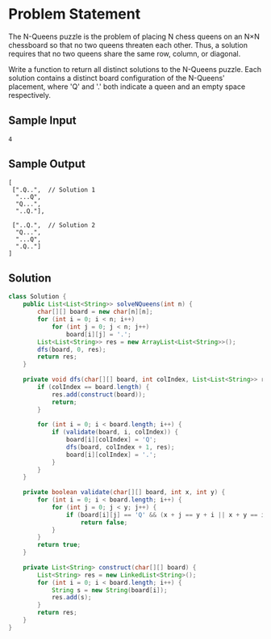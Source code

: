 # Problem Statement
The N-Queens puzzle is the problem of placing N chess queens on an N×N chessboard so that no two queens threaten each other. Thus, a solution requires that no two queens share the same row, column, or diagonal.

Write a function to return all distinct solutions to the N-Queens puzzle. Each solution contains a distinct board configuration of the N-Queens' placement, where 'Q' and '.' both indicate a queen and an empty space respectively.

## Sample Input 
```
4
```

## Sample Output
```
[
 [".Q..",  // Solution 1
  "...Q",
  "Q...",
  "..Q."],

 ["..Q.",  // Solution 2
  "Q...",
  "...Q",
  ".Q.."]
]
```

## Solution
```java
class Solution {
    public List<List<String>> solveNQueens(int n) {
        char[][] board = new char[n][n];
        for (int i = 0; i < n; i++)
            for (int j = 0; j < n; j++)
                board[i][j] = '.';
        List<List<String>> res = new ArrayList<List<String>>();
        dfs(board, 0, res);
        return res;
    }
    
    private void dfs(char[][] board, int colIndex, List<List<String>> res) {
        if (colIndex == board.length) {
            res.add(construct(board));
            return;
        }
        
        for (int i = 0; i < board.length; i++) {
            if (validate(board, i, colIndex)) {
                board[i][colIndex] = 'Q';
                dfs(board, colIndex + 1, res);
                board[i][colIndex] = '.';
            }
        }
    }
    
    private boolean validate(char[][] board, int x, int y) {
        for (int i = 0; i < board.length; i++) {
            for (int j = 0; j < y; j++) {
                if (board[i][j] == 'Q' && (x + j == y + i || x + y == i + j || x == i))
                    return false;
            }
        }
        return true;
    }
    
    private List<String> construct(char[][] board) {
        List<String> res = new LinkedList<String>();
        for (int i = 0; i < board.length; i++) {
            String s = new String(board[i]);
            res.add(s);
        }
        return res;
    }
}
```
